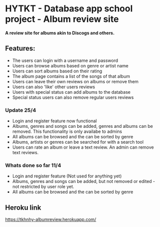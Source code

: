 # HYTKT - Database app school project - Album review site 

**A review site for albums akin to Discogs and others.**

## Features:

* The users can login with a username and password
* Users can browse albums based on genre or artist name
* Users can sort albums based on their rating
* The album page contains a list of the songs of that album
* Users can leave their own reviews on albums or remove them
* Users can also 'like' other users reviews
* Users with special status can add albums to the database
* Special status users can also remove regular users reviews

### Update 25/4

* Login and register feature now functional
* Albums, genres and songs can be added, genres and albums can be removed. This functionality is only availabe to admins
* All albums can be browsed and the can be sorted by genre
* Albums, artists or genres can be searched for with a search tool
* Users can rate an album or leave a text review. An admin can remove text reviews.

### Whats done so far 11/4

* Login and register feature (Not used for anything yet)
* Albums, genres and songs can be added, but not removed or edited - not restricted by user role yet.
* All albums can be browsed and the can be sorted by genre

## Heroku link
https://tkhnhy-albumreview.herokuapp.com/


